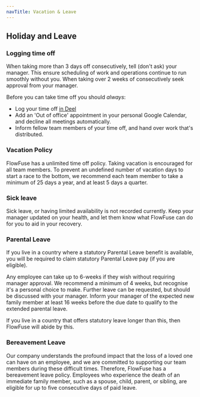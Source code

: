 ```yaml
---
navTitle: Vacation & Leave
---
```


## Holiday and Leave

### Logging time off

When taking more than 3 days off consecutively, tell (don't ask) your manager. 
This ensure scheduling of work and operations continue to run smoothly without
you. When taking over 2 weeks of consecutively seek approval from your manager.

Before you can take time off you should _always_:
* Log your time off [in Deel](https://help.letsdeel.com/hc/en-gb/articles/4409044013201-How-do-I-request-time-off-)
* Add an 'Out of office' appointment in your personal Google Calendar, and decline
   all meetings automatically.
* Inform fellow team members of your time off, and hand over work that's distributed.

### Vacation Policy

FlowFuse has a unlimited time off policy. Taking vacation is encouraged for all
team members. To prevent an undefined number of vacation days to start a race to
the bottom, we recommend each team member to take a minimum of 25 days a year,
and at least 5 days a quarter.

### Sick leave

Sick leave, or having limited availability is not recorded currently. Keep your
manager updated on your health, and let them know what FlowFuse can do for you
to aid in your recovery.

### Parental Leave

If you live in a country where a statutory Parental Leave benefit is available,
you will be required to claim statutory Parental Leave pay (if you are eligible).

Any employee can take up to 6-weeks if they wish without requiring manager
approval. We recommend a minimum of 4 weeks, but recognise it's a personal
choice to make. Further leave can be requested, but should be discussed with
your manager. Inform your manager of the expected new family member at least 16
weeks before the due date to qualify to the extended parental leave.

If you live in a country that offers statutory leave longer than this, then
FlowFuse will abide by this.

### Bereavement Leave

Our company understands the profound impact that the loss of a loved one can
have on an employee, and we are committed to supporting our team members
during these difficult times. Therefore, FlowFuse has a bereavement leave policy.
Employees who experience the death of an immediate family member, such as a spouse,
child, parent, or sibling, are eligible for up to five consecutive days of paid leave.
